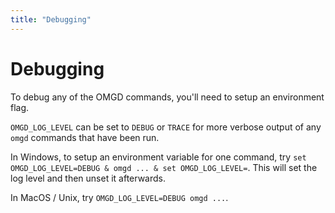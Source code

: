 ```yaml
---
title: "Debugging"
---
```


# Debugging

To debug any of the OMGD commands, you'll need to setup an environment flag.

`OMGD_LOG_LEVEL` can be set to `DEBUG` or `TRACE` for more verbose output of any `omgd` commands that have been run.

In Windows, to setup an environment variable for one command, try `set OMGD_LOG_LEVEL=DEBUG & omgd ... & set OMGD_LOG_LEVEL=`. This will set the log level and then unset it afterwards.

In MacOS / Unix, try `OMGD_LOG_LEVEL=DEBUG omgd ...`.
